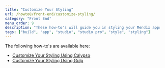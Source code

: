 ```yaml
---
title: "Customize Your Styling"
url: /howto8/front-end/customize-styling/
category: "Front End"
menu_order: 9
description: "These how-to's will guide you in styling your Mendix apps."
tags: ["build", "app", "studio", "studio pro", "style", "styling"]
---
```


The following how-to's are available here:

* [Customize Your Styling Using Calypso](calypso)
* [Customize Your Styling Using Gulp](use-gulp-and-sass)
